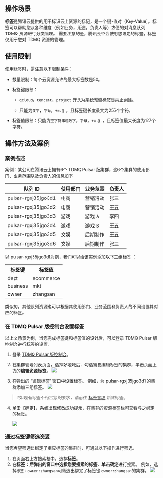 ## 操作场景

**标签**是腾讯云提供的用于标识云上资源的标记，是一个键-值对（Key-Value）。标签可以帮助您从各种维度（例如业务，用途，负责人等）方便的对消息队列 TDMQ 资源进行分类管理。
需要注意的是，腾讯云不会使用您设定的标签，标签仅用于您对 TDMQ 资源的管理。

## 使用限制

使用标签时，需注意以下限制条件：

- 数量限制：每个云资源允许的最大标签数是50。

- 标签键限制：

  - `qcloud`，`tencent`，`project` 开头为系统预留标签键禁止创建。

  - 只能为`数字`，`字母`，`+=.@-`，且标签键长度最大为255个字符。

- 标签值限制：只能为`空字符串或数字`，`字母`，`+=.@-`，且标签值最大长度为127个字符。

## 操作方法及案例

### 案例描述

案例：某公司在腾讯云上拥有6个 TDMQ Pulsar 版集群，这6个集群的使用部门、业务范围以及负责人的信息如下

| 队列 ID             | 使用部门 | 业务范围 | 负责人 |
| ------------------- | -------- | -------- | ------ |
| pulsar-rgxj35jgo3d1 | 电商     | 营销活动 | 张三   |
| pulsar-rgxj35jgo3d2 | 电商     | 营销活动 | 王五   |
| pulsar-rgxj35jgo3d3 | 游戏     | 游戏 A   | 李四   |
| pulsar-rgxj35jgo3d4 | 游戏     | 游戏 B   | 王五   |
| pulsar-rgxj35jgo3d5 | 文娱     | 后期制作 | 王五   |
| pulsar-rgxj35jgo3d6 | 文娱     | 后期制作 | 张三   |

以 pulsar-rgxj35jgo3d1为例，我们可以给该实例添加以下三组标签 ：

<table id="table02">
	<tr><th>标签键</th><th>标签值</th></tr>
	<tr><td>dept</td><td>ecommerce</td></tr>
	<tr><td>business</td><td>mkt</td></tr>
	<tr><td>owner</td><td>zhangsan</td></tr>
</table>


类似的，其他队列资源也可以根据其使用部门、业务范围和负责人的不同设置其对应的标签。

### 在 TDMQ Pulsar 版控制台设置标签

以上文场景为例，当您完成标签键和标签值的设计后，可以登录 TDMQ Pulsar 版控制台进行标签的设置。

1. 登录 [TDMQ Pulsar 版控制台](https://console.cloud.tencent.com/tdmq/cluster)。

2. 在集群管理列表页面，选择好地域后，勾选需要编辑标签的集群，单击页面上方的**编辑资源标签**。
   ![](https://main.qcloudimg.com/raw/be5261338d0b21c0e20a3bdb5bf80e31.png)

3. 在弹出的 “编辑标签” 窗口中设置标签。
   例如，为 pulsar-rgxj35jgo3d1 的集群添加三组标签。
   ![](https://main.qcloudimg.com/raw/11381698a0bbbc24f9f3ec7e4e8701e5.png)

  > ?如现有标签不符合您的要求，请前往 [标签管理](https://console.cloud.tencent.com/tag/taglist) 新建标签。

4. 单击【确定】，系统出现修改成功提示，在集群的资源标签栏可查看与之绑定的标签。

   ![](https://main.qcloudimg.com/raw/b832eade18b1f1cefd62b434e4411630.png)


### 通过标签键筛选资源

当您希望筛选出绑定了相应标签的集群时，可通过以下操作进行筛选。

1. 在页面右上方搜索框中，选择**标签**。
2. 在**标签：**后弹出的窗口中选择您要搜索的标签，单击**确定**进行搜索。
   例如，选择`标签：owner:zhangsan`可筛选出绑定了标签键 `owner:zhangsan`的集群。
   ![](https://main.qcloudimg.com/raw/9fe795ffd667918d721e0da75369d126.png)
